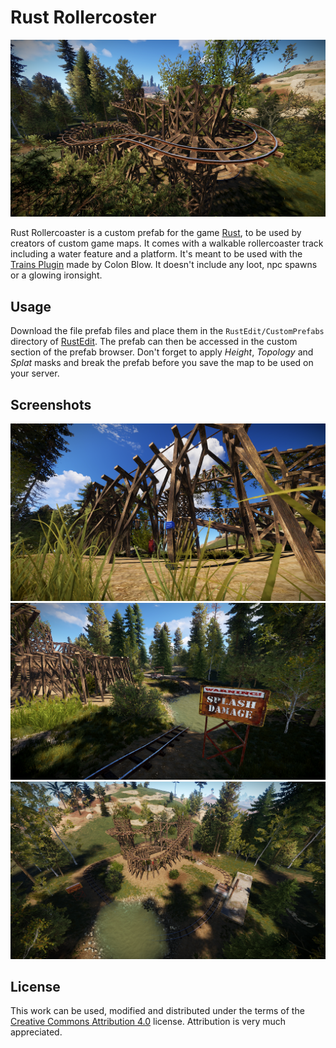 # Rust Rollercoster

![Rust Rollercoaster Scenic View](examples/1.png)

Rust Rollercoaster is a custom prefab for the game [Rust](https://rust.facepunch.com/), to be used by creators of custom game maps. It comes with a walkable rollercoaster track including a water feature and a platform. It's meant to be used with the [Trains Plugin](https://www.chaoscode.io/resources/trains.162/) made by Colon Blow. It doesn't include any loot, npc spawns or a glowing ironsight.

## Usage

Download the file prefab files and place them in the `RustEdit/CustomPrefabs` directory of [RustEdit](https://rustedit.io/). The prefab can then be accessed in the custom section of the prefab browser. Don't forget to apply *Height*, *Topology* and *Splat* masks and break the prefab before you save the map to be used on your server. 

## Screenshots

![Rust Rollercoaster Detail](examples/2.png)
![Rust Rollercoaster Splash Damage](examples/3.png)
![Rust Rollercoaster Panorama](examples/4.png)

## License

This work can be used, modified and distributed under the terms of the
[Creative Commons Attribution 4.0](https://creativecommons.org/licenses/by/4.0/) license. Attribution is very much appreciated.
